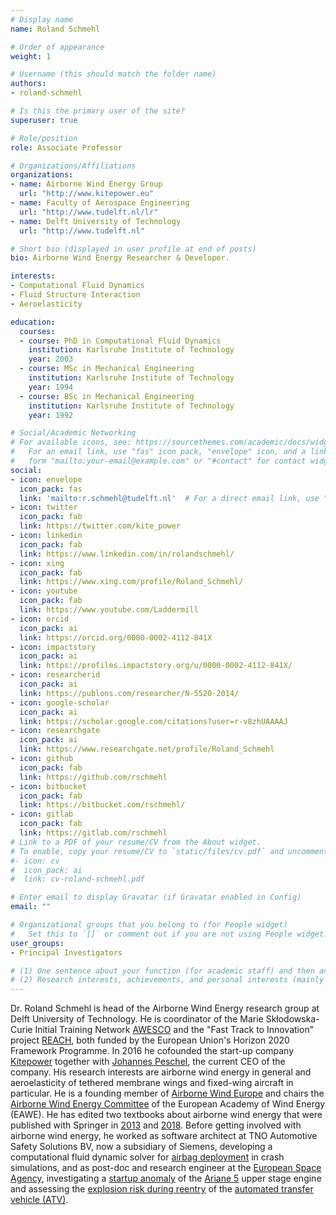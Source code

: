 ```yaml
---
# Display name
name: Roland Schmehl

# Order of appearance
weight: 1

# Username (this should match the folder name)
authors:
- roland-schmehl

# Is this the primary user of the site?
superuser: true

# Role/position
role: Associate Professor

# Organizations/Affiliations
organizations:
- name: Airborne Wind Energy Group
  url: "http://www.kitepower.eu"
- name: Faculty of Aerospace Engineering
  url: "http://www.tudelft.nl/lr"
- name: Delft University of Technology
  url: "http://www.tudelft.nl"

# Short bio (displayed in user profile at end of posts)
bio: Airborne Wind Energy Researcher & Developer.

interests:
- Computational Fluid Dynamics
- Fluid Structure Interaction
- Aeroelasticity

education:
  courses:
  - course: PhD in Computational Fluid Dynamics
    institution: Karlsruhe Institute of Technology
    year: 2003
  - course: MSc in Mechanical Engineering
    institution: Karlsruhe Institute of Technology
    year: 1994
  - course: BSc in Mechanical Engineering
    institution: Karlsruhe Institute of Technology
    year: 1992

# Social/Academic Networking
# For available icons, see: https://sourcethemes.com/academic/docs/widgets/#icons
#   For an email link, use "fas" icon pack, "envelope" icon, and a link in the
#   form "mailto:your-email@example.com" or "#contact" for contact widget.
social:
- icon: envelope
  icon_pack: fas
  link: 'mailto:r.schmehl@tudelft.nl'  # For a direct email link, use "mailto:test@example.org".
- icon: twitter
  icon_pack: fab
  link: https://twitter.com/kite_power
- icon: linkedin
  icon_pack: fab
  link: https://www.linkedin.com/in/rolandschmehl/
- icon: xing
  icon_pack: fab
  link: https://www.xing.com/profile/Roland_Schmehl/
- icon: youtube
  icon_pack: fab
  link: https://www.youtube.com/Laddermill
- icon: orcid
  icon_pack: ai
  link: https://orcid.org/0000-0002-4112-841X
- icon: impactstory
  icon_pack: ai
  link: https://profiles.impactstory.org/u/0000-0002-4112-841X/
- icon: researcherid
  icon_pack: ai
  link: https://publons.com/researcher/N-5520-2014/
- icon: google-scholar
  icon_pack: ai
  link: https://scholar.google.com/citations?user=r-v8zhUAAAAJ
- icon: researchgate
  icon_pack: ai
  link: https://www.researchgate.net/profile/Roland_Schmehl
- icon: github
  icon_pack: fab
  link: https://github.com/rschmehl
- icon: bitbucket
  icon_pack: fab
  link: https://bitbucket.com/rschmehl/
- icon: gitlab
  icon_pack: fab
  link: https://gitlab.com/rschmehl
# Link to a PDF of your resume/CV from the About widget.
# To enable, copy your resume/CV to `static/files/cv.pdf` and uncomment the lines below.  
#- icon: cv
#  icon_pack: ai
#  link: cv-roland-schmehl.pdf

# Enter email to display Gravatar (if Gravatar enabled in Config)
email: ""

# Organizational groups that you belong to (for People widget)
#   Set this to `[]` or comment out if you are not using People widget.  
user_groups:
- Principal Investigators

# (1) One sentence about your function (for academic staff) and then another sentence about your role(s) within the training network
# (2) Research interests, achievements, and personal interests (mainly for researchers)
---
```


Dr. Roland Schmehl is head of the Airborne Wind Energy research group at Delft University of Technology. He is coordinator of the Marie Skłodowska-Curie Initial Training Network [AWESCO](https://cordis.europa.eu/project/rcn/193938/) and the "Fast Track to Innovation" project [REACH](https://cordis.europa.eu/project/rcn/199241/), both funded by the European Union's Horizon 2020 Framework Programme. In 2016 he cofounded the start-up company [Kitepower](http://www.kitepower.nl) together with [Johannes Peschel](/authors/johannes-peschel/), the current CEO of the company. His research interests are airborne wind energy in general and aeroelasticity of tethered membrane wings and fixed-wing aircraft in particular. He is a founding member of [Airborne Wind Europe](http://www.airbornewindeurope.org) and chairs the [Airborne Wind Energy Committee](https://eawe.eu/organisation/committees/) of the European Academy of Wind Energy (EAWE). He has edited two textbooks about airborne wind energy that were published with Springer in [2013](http://doi.org/10.1007/978-3-642-39965-7) and [2018](http://doi.org/10.1007/978-981-10-1947-0). Before getting involved with airborne wind energy, he worked as software architect at TNO Automotive Safety Solutions BV, now a subsidiary of Siemens, developing a computational fluid dynamic solver for [airbag deployment](https://www.researchgate.net/publication/260435067_CFD_analysis_of_the_flow_from_an_airbag_inflator_module) in crash simulations, and as post-doc and research engineer at the [European Space Agency](http://www.esa.int), investigating a [startup anomaly](http://doi.org/10.2514/1.38309) of the [Ariane 5](http://www.arianespace.com/vehicle/ariane-5/) upper stage engine and assessing the [explosion risk during reentry](http://doi.org/10.2514/1.27610) of the [automated transfer vehicle (ATV)](https://www.esa.int/Our_Activities/Human_and_Robotic_Exploration/ATV/Automated_Transfer_Vehicle).
